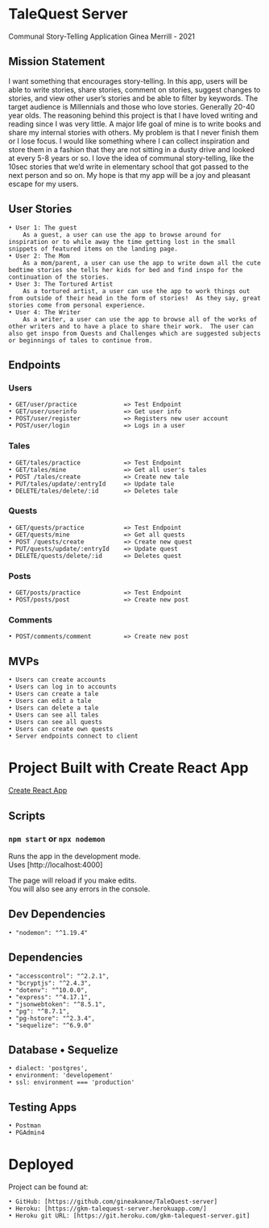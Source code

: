 # TaleQuest Server

Communal Story-Telling Application
Ginea Merrill - 2021

## Mission Statement

I want something that encourages story-telling.  In this app, users will be able to write stories, share stories, comment on stories, suggest changes to stories, and view other user’s stories and be able to filter by keywords.  The target audience is Millennials and those who love stories.  Generally 20-40 year olds.  The reasoning behind this project is that I have loved writing and reading since I was very little.  A major life goal of mine is to write books and share my internal stories with others.  My problem is that I never finish them or I lose focus.  I would like something where I can collect inspiration and store them in a fashion that they are not sitting in a dusty drive and looked at every 5-8 years or so.  I love the idea of communal story-telling, like the 10sec stories that we’d write in elementary school that got passed to the next person and so on.  My hope is that my app will be a joy and pleasant escape for my users.

## User Stories

    • User 1: The guest
	    As a guest, a user can use the app to browse around for inspiration or to while away the time getting lost in the small snippets of featured items on the landing page.	
    • User 2: The Mom
	    As a mom/parent, a user can use the app to write down all the cute bedtime stories she tells her kids for bed and find inspo for the continuation of the stories.
    • User 3: The Tortured Artist
	    As a tortured artist, a user can use the app to work things out from outside of their head in the form of stories!  As they say, great stories come from personal experience. 
    • User 4: The Writer
	    As a writer, a user can use the app to browse all of the works of other writers and to have a place to share their work.  The user can also get inspo from Quests and Challenges which are suggested subjects or beginnings of tales to continue from.

## Endpoints 

### Users 
    • GET/user/practice   	    	=> Test Endpoint
    • GET/user/userinfo   	    	=> Get user info   
    • POST/user/register   	    	=> Registers new user account
    • POST/user/login	    	    => Logs in a user

### Tales
    • GET/tales/practice   	    	=> Test Endpoint
    • GET/tales/mine                => Get all user's tales
    • POST /tales/create           	=> Create new tale
    • PUT/tales/update/:entryId     => Update tale
    • DELETE/tales/delete/:id   	=> Deletes tale

### Quests
    • GET/quests/practice       	=> Test Endpoint
    • GET/quests/mine	           	=> Get all quests
    • POST /quests/create        	=> Create new quest
    • PUT/quests/update/:entryId    => Update quest
    • DELETE/quests/delete/:id  	=> Deletes quest

### Posts
    • GET/posts/practice	        => Test Endpoint
    • POST/posts/post            	=> Create new post 

### Comments
    • POST/comments/comment       	=> Create new post


## MVPs
    • Users can create accounts
    • Users can log in to accounts
    • Users can create a tale
    • Users can edit a tale
    • Users can delete a tale
    • Users can see all tales
    • Users can see all quests
    • Users can create own quests
    • Server endpoints connect to client

# Project Built with Create React App

[Create React App](https://github.com/facebook/create-react-app)

## Scripts

### `npm start` or `npx nodemon`

Runs the app in the development mode.\
Uses [http://localhost:4000]

The page will reload if you make edits.\
You will also see any errors in the console.

## Dev Dependencies
    • "nodemon": "^1.19.4"

## Dependencies

    • "accesscontrol": "^2.2.1",
    • "bcryptjs": "^2.4.3",
    • "dotenv": "^10.0.0",
    • "express": "^4.17.1",
    • "jsonwebtoken": "^8.5.1",
    • "pg": "^8.7.1",
    • "pg-hstore": "^2.3.4",
    • "sequelize": "^6.9.0"

## Database • Sequelize

    • dialect: 'postgres', 
    • environment: 'developement'
    • ssl: environment === 'production'

## Testing Apps

    • Postman
    • PGAdmin4

# Deployed

Project can be found at:

    • GitHub: [https://github.com/gineakanoe/TaleQuest-server]
    • Heroku: [https://gkm-talequest-server.herokuapp.com/]
    • Heroku git URL: [https://git.heroku.com/gkm-talequest-server.git]